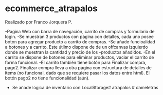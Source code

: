 ﻿# ecommerce_atrapalos
 Realizado por Franco Jorquera P.
 
 -Pagina Web con barra de navegación, carrito de compras y formulario de login.
 -Se muestran 3 productos con página con detalles, cada uno posee boton para agregar producto a carrito de compras.
 -Se añade funcioalidad a botones y a carrito. Este útlimo dispone de de un offcanvas izquierdo donde se muestran la cantidad y precio de los -productos añadidos.
 -En el carrito se dispone de botones para eliminar productos, vaciar el carrito de forma funcional.
 -El carrito también tiene botón para Finalizar compra, pago2. Finalizar compra lleva a otra página con estructura de detalles de items (no funcional, dado que se requiere pasar los datos entre html). El botón pago2 no tiene funcionalidad (aún).
- Se añade lógica de inventario con LocalStorage#   a t r a p a l o s  
 #   d a m e l e t r a s  
 